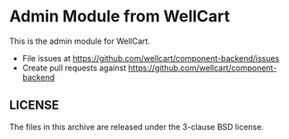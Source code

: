 Admin Module from WellCart
=========================

This is the admin module for WellCart.

- File issues at https://github.com/wellcart/component-backend/issues
- Create pull requests against https://github.com/wellcart/component-backend

LICENSE
-------

The files in this archive are released under the 3-clause BSD license.

